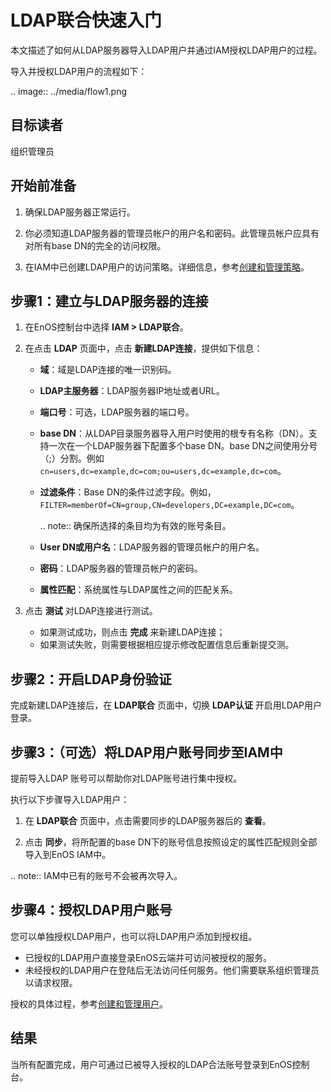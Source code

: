 # LDAP联合快速入门


本文描述了如何从LDAP服务器导入LDAP用户并通过IAM授权LDAP用户的过程。

导入并授权LDAP用户的流程如下：

.. image:: ../media/flow1.png
   

## 目标读者<audience>

   组织管理员

## 开始前准备<beforestart>

1. 确保LDAP服务器正常运行。

2. 你必须知道LDAP服务器的管理员帐户的用户名和密码。此管理员帐户应具有对所有base DN的完全的访问权限。

3. 在IAM中已创建LDAP用户的访问策略。详细信息，参考[创建和管理策略](../howto/user/managing_policies)。

## 步骤1：建立与LDAP服务器的连接<connectLDAP>

1. 在EnOS控制台中选择 **IAM > LDAP联合**。

2. 在点击 **LDAP** 页面中，点击 **新建LDAP连接**，提供如下信息：

   - **域**：域是LDAP连接的唯一识别码。
   - **LDAP主服务器**：LDAP服务器IP地址或者URL。
   - **端口号**：可选，LDAP服务器的端口号。
   - **base DN**：从LDAP目录服务器导入用户时使用的根专有名称（DN）。支持一次在一个LDAP服务器下配置多个base DN。base DN之间使用分号（;）分割。例如`cn=users,dc=example,dc=com;ou=users,dc=example,dc=com`。
   - **过滤条件**：Base DN的条件过滤字段。例如，`FILTER=memberOf=CN=group,CN=developers,DC=example,DC=com`。

     .. note:: 确保所选择的条目均为有效的账号条目。

   - **User DN或用户名**：LDAP服务器的管理员帐户的用户名。
   - **密码**：LDAP服务器的管理员帐户的密码。
   - **属性匹配**：系统属性与LDAP属性之间的匹配关系。

3. 点击 **测试** 对LDAP连接进行测试。

   - 如果测试成功，则点击 **完成** 来新建LDAP连接；
   - 如果测试失败，则需要根据相应提示修改配置信息后重新提交测。

## 步骤2：开启LDAP身份验证<enableLDAP>

完成新建LDAP连接后，在 **LDAP联合** 页面中，切换 **LDAP认证** 开启用LDAP用户登录。

## 步骤3：（可选）将LDAP用户账号同步至IAM中<importaccount>

提前导入LDAP 账号可以帮助你对LDAP账号进行集中授权。

执行以下步骤导入LDAP用户：

1. 在 **LDAP联合** 页面中，点击需要同步的LDAP服务器后的 **查看**。   

2. 点击 **同步**，将所配置的base DN下的账号信息按照设定的属性匹配规则全部导入到EnOS IAM中。   

.. note:: IAM中已有的账号不会被再次导入。

## 步骤4：授权LDAP用户账号<authorization>

您可以单独授权LDAP用户，也可以将LDAP用户添加到授权组。

- 已授权的LDAP用户直接登录EnOS云端并可访问被授权的服务。
- 未经授权的LDAP用户在登陆后无法访问任何服务。他们需要联系组织管理员以请求权限。

授权的具体过程，参考[创建和管理用户](../howto/user/managing_users)。

## 结果

当所有配置完成，用户可通过已被导入授权的LDAP合法账号登录到EnOS控制台。
